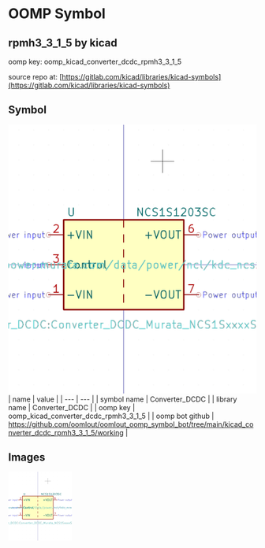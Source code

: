 # OOMP Symbol  
## rpmh3_3_1_5  by kicad  
  
oomp key: oomp_kicad_converter_dcdc_rpmh3_3_1_5  
  
source repo at: [https://gitlab.com/kicad/libraries/kicad-symbols](https://gitlab.com/kicad/libraries/kicad-symbols)  
## Symbol  
  
[![working.png](working_600.png)](working.png)  
| name | value | 
| --- | --- | 
| symbol name | Converter_DCDC | 
| library name | Converter_DCDC | 
| oomp key | oomp_kicad_converter_dcdc_rpmh3_3_1_5 | 
| oomp bot github | https://github.com/oomlout/oomlout_oomp_symbol_bot/tree/main/kicad_converter_dcdc_rpmh3_3_1_5/working | 
## Images  
  
[![working.png](working_140.png)](working.png)  
